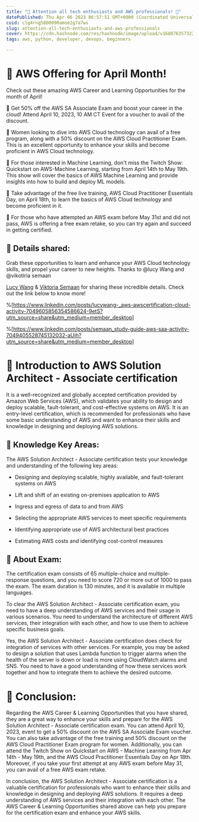 ```yaml
---
title: "🚀 Attention all tech enthusiasts and AWS professionals! 🚀"
datePublished: Thu Apr 06 2023 06:57:51 GMT+0000 (Coordinated Universal Time)
cuid: clg4rng5800090amoe2g7a7ws
slug: attention-all-tech-enthusiasts-and-aws-professionals
cover: https://cdn.hashnode.com/res/hashnode/image/upload/v1680763573228/cf3e1764-75fb-48ff-96fd-0a5fc36b4c55.jpeg
tags: aws, python, developer, devops, beginners

---
```


# **📍 AWS Offering for April Month!**

Check out these amazing AWS Career and Learning Opportunities for the month of April!

🔹 Get 50% off the AWS SA Associate Exam and boost your career in the cloud! Attend April 10, 2023, 10 AM CT Event for a voucher to avail of the discount.

🔹 Women looking to dive into AWS Cloud technology can avail of a free program, along with a 50% discount on the AWS Cloud Practitioner Exam. This is an excellent opportunity to enhance your skills and become proficient in AWS Cloud technology.

🔹 For those interested in Machine Learning, don't miss the Twitch Show: Quickstart on AWS-Machine Learning, starting from April 14th to May 19th. This show will cover the basics of AWS Machine Learning and provide insights into how to build and deploy ML models.

🔹 Take advantage of the free live training, AWS Cloud Practitioner Essentials Day, on April 18th, to learn the basics of AWS Cloud technology and become proficient in it.

🔹 For those who have attempted an AWS exam before May 31st and did not pass, AWS is offering a free exam retake, so you can try again and succeed in getting certified.

## **🔹 Details shared:**

Grab these opportunities to learn and enhance your AWS Cloud technology skills, and propel your career to new heights. Thanks to @lucy Wang and @vikotiria semaan

[Lucy Wang](https://www.linkedin.com/in/lucywang-?miniProfileUrn=urn%3Ali%3Afs_miniProfile%3AACoAACM8bzABrTbUjJKKI6-Erf_h9891KWPXmIA) & [Viktoria Semaan](https://www.linkedin.com/in/semaan?miniProfileUrn=urn%3Ali%3Afs_miniProfile%3AACoAAAVQnwcBs0Mo0Hms5xJhXg-Ee3ottsoPNtc) for sharing these incredible details. Check out the link below to know more!

%[https://www.linkedin.com/posts/lucywang-_aws-awscertification-cloud-activity-7049605856354586624-9etS?utm_source=share&utm_medium=member_desktop] 

%[https://www.linkedin.com/posts/semaan_study-guide-aws-saa-activity-7049405528745132032-aUih?utm_source=share&utm_medium=member_desktop] 

# **📍 Introduction to** AWS Solution Architect - Associate certification

It is a well-recognized and globally accepted certification provided by Amazon Web Services (AWS), which validates your ability to design and deploy scalable, fault-tolerant, and cost-effective systems on AWS. It is an entry-level certification, which is recommended for professionals who have some basic understanding of AWS and want to enhance their skills and knowledge in designing and deploying AWS solutions.

## **🔹 Knowledge Key Areas:**

The AWS Solution Architect - Associate certification tests your knowledge and understanding of the following key areas:

* Designing and deploying scalable, highly available, and fault-tolerant systems on AWS
    
* Lift and shift of an existing on-premises application to AWS
    
* Ingress and egress of data to and from AWS
    
* Selecting the appropriate AWS services to meet specific requirements
    
* Identifying appropriate use of AWS architectural best practices
    
* Estimating AWS costs and identifying cost-control measures
    

## **🔹 About Exam:**

The certification exam consists of 65 multiple-choice and multiple-response questions, and you need to score 720 or more out of 1000 to pass the exam. The exam duration is 130 minutes, and it is available in multiple languages.

To clear the AWS Solution Architect - Associate certification exam, you need to have a deep understanding of AWS services and their usage in various scenarios. You need to understand the architecture of different AWS services, their integration with each other, and how to use them to achieve specific business goals.

Yes, the AWS Solution Architect - Associate certification does check for integration of services with other services. For example, you may be asked to design a solution that uses Lambda function to trigger alarms when the health of the server is down or load is more using CloudWatch alarms and SNS. You need to have a good understanding of how these services work together and how to integrate them to achieve the desired outcome.

# **📍 Conclusion:**

Regarding the AWS Career & Learning Opportunities that you have shared, they are a great way to enhance your skills and prepare for the AWS Solution Architect - Associate certification exam. You can attend April 10, 2023, event to get a 50% discount on the AWS SA Associate Exam voucher. You can also take advantage of the free training and 50% discount on the AWS Cloud Practitioner Exam program for women. Additionally, you can attend the Twitch Show on Quickstart on AWS - Machine Learning from Apr 14th - May 19th, and the AWS Cloud Practitioner Essentials Day on Apr 18th. Moreover, if you take your first attempt at any AWS exam before May 31, you can avail of a free AWS exam retake.

In conclusion, the AWS Solution Architect - Associate certification is a valuable certification for professionals who want to enhance their skills and knowledge in designing and deploying AWS solutions. It requires a deep understanding of AWS services and their integration with each other. The AWS Career & Learning Opportunities shared above can help you prepare for the certification exam and enhance your AWS skills.